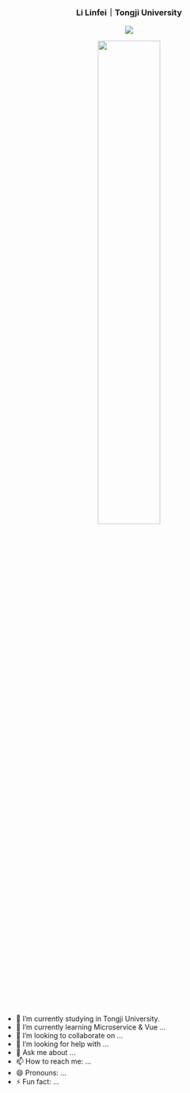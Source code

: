 <p align="center">
  <h3 align="center">Li Linfei｜Tongji University</h3>
</p>

<p align = "center">
  <img src="https://github-readme-stats.vercel.app/api?username=lif314&count_private=true&show_icons=true&hide_border=true&bg_color=#00bfff&title_color=ffffff&text_color=cccccc&icon_color=4A54BC&border_radius=5" />
</p>
  
<p align = "center">
  <img src="https://github-profile-trophy.vercel.app/?username=lif314&column=5&row=1&no-bg=false&margin-w=10&no-frame=false" width="50%" />
</p>

- 🔭 I’m currently studying in Tongji University.
- 🌱 I’m currently learning Microservice & Vue ...
- 👯 I’m looking to collaborate on ...
- 🤔 I’m looking for help with ...
- 💬 Ask me about ...
- 📫 How to reach me: ...
- 😄 Pronouns: ...
- ⚡ Fun fact: ...
